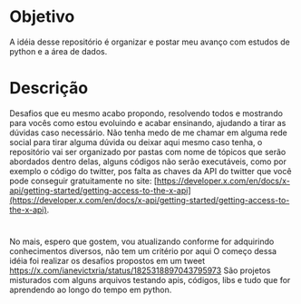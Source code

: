 # Objetivo
  A idéia desse repositório é organizar e postar meu avanço com estudos de python e a área de dados.

  # Descrição
  Desafios que eu mesmo acabo propondo, resolvendo todos e mostrando para vocês como estou evoluindo e acabar ensinando, ajudando a tirar as dúvidas caso necessário.
  Não tenha medo de me chamar em alguma rede social para tirar alguma dúvida ou deixar aqui mesmo caso tenha, o repositório vai ser organizado por pastas com nome de tópicos
  que serão abordados dentro delas, alguns códigos não serão executáveis, como por exemplo o código do twitter, pos falta as chaves da API do twitter que você pode conseguir 
  gratuitamente no site: [https://developer.x.com/en/docs/x-api/getting-started/getting-access-to-the-x-api](https://developer.x.com/en/docs/x-api/getting-started/getting-access-to-the-x-api).
  #
  No mais, espero que gostem, vou atualizando conforme for adquirindo conhecimentos diversos, não tem um critério por aqui
  O começo dessa idéia foi realizar os desafios propostos em um tweet  https://x.com/ianevictxria/status/1825318897043795973
  São projetos misturados com alguns arquivos testando apis, códigos, libs e tudo que for aprendendo ao longo do tempo em python.
